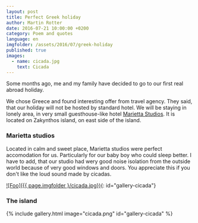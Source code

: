 ```yaml
---
layout: post
title: Perfect Greek holiday
author: Martin Rotter
date: 2016-07-21 10:00:00 +0200
category: Poem and quotes
language: en
imgfolder: /assets/2016/07/greek-holiday
published: true
images:
  - name: cicada.jpg
    text: Cicada
---
```


Some months ago, me and my family have decided to go to our first real abroad holiday.
<!--more-->

We chose Greece and found interesting offer from travel agency. They said, that our holiday will not be hosted by standard hotel. We will be staying in lonely area, in very small guesthouse-like hotel [Marietta Studios](https://www.google.cz/maps/place/Marietta+Studios+Zante+Zakynthos/@37.8321726,20.8306346,15.5z/data=!4m5!3m4!1s0x0:0xb0df501e35d557f5!8m2!3d37.834462!4d20.828275). It is located on Zakynthos island, on east side of the island.

### Marietta studios
Located in calm and sweet place, Marietta studios were perfect accomodation for us. Particularly for our baby boy who could sleep better. I have to add, that our studio had wery good noise isolation from the outside world because of very good windows and doors. You appreciate this if you don't like the loud sound made by cicadas.

[![Foo]({{ page.imgfolder }/cicada.jpg})](#){: id="gallery-cicada"}

### The island


{% include gallery.html image="cicada.png" id="gallery-cicada" %}